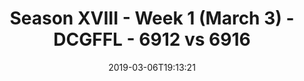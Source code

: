---
title: Season XVIII - Week 1 (March 3) - DCGFFL - 6912 vs 6916
teams_score:
- team: 6912
  score: 26
- team: 6916
  score: 27
mvp: Hofberg (Purple); Vinny (Pink)
game-ball: Johnny (Purple); Mark K (Pink)
season: 18
week: 1
date: '2019-03-06T19:13:21'
pageid: season-18-week-1-march-3-6912-vs-6916
---